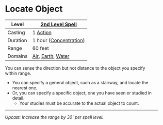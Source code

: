 # Locate Object

| Level    | [2nd Level Spell](2nd%20Level%20Spells.md)                                                                                     |
| -------- | ------------------------------------------------------------------------------------------------------------------------------ |
| Casting  | 1 [Action](../../../../Game%20Procedures/Action.md)                                                                            |
| Duration | 1 hour ([Concentration](../../../Concentration.md))                                                                            |
| Range    | 60 feet                                                                                                                        |
| Domains  | [Air](../../../Spell%20Domains/Air.md), [Earth](../../../Spell%20Domains/Earth.md), [Water](../../../Spell%20Domains/Water.md) |

You can sense the direction but not distance to the object you specify within range.

- You can specify a general object, such as a stairway, and locate the nearest one.
- Or, you can specify a specific object, one you have seen or studied in detail.
	- Your studies must be accurate to the actual object to count.

---
*Upcast: Increase the range by 30' per spell level.*
